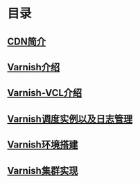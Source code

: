 # 目录



## [CDN简介](./docs/简介.md)

## [Varnish介绍](./docs/Varnish-介绍.md)

## [Varnish-VCL介绍](./docs/varnish-vcl理论.md)

## [Varnish调度实例以及日志管理](./docs/varnish-调度实例以及日志管理.md)

## [Varnish环境搭建](./docs/Varnish环境搭建.md)

## [Varnish集群实现](./docs/Varnish集群实现.md)